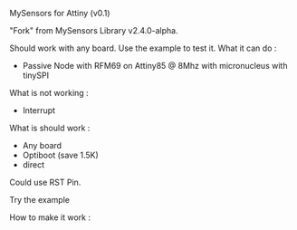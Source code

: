 MySensors for Attiny (v0.1)

"Fork" from MySensors Library v2.4.0-alpha.

Should work with any board. Use the example to test it.
What it can do :
- Passive Node with RFM69 on Attiny85 @ 8Mhz with micronucleus with tinySPI

What is not working :
- Interrupt

What is should work :
- Any board
- Optiboot (save 1.5K)
- direct

Could use RST Pin.

Try the example

How to make it work :